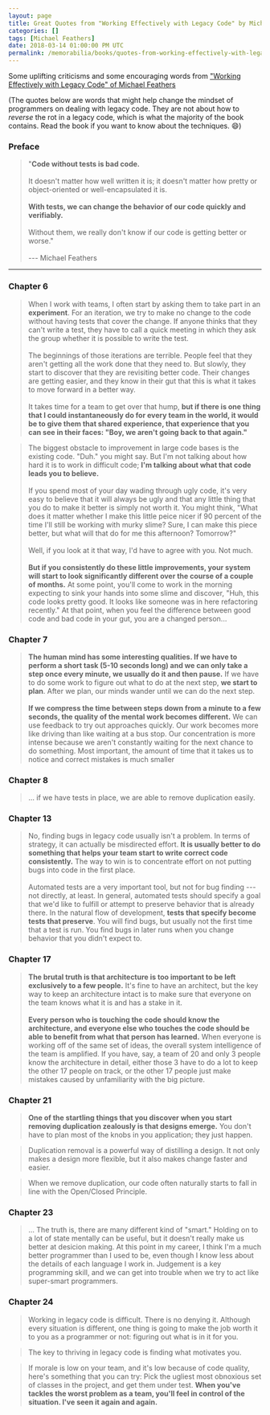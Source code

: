 ```yaml
---
layout: page
title: Great Quotes from "Working Effectively with Legacy Code" by Michael Feathers
categories: []
tags: [Michael Feathers]
date: 2018-03-14 01:00:00 PM UTC
permalink: /memorabilia/books/quotes-from-working-effectively-with-legacy-code/
---
```


Some uplifting criticisms and some encouraging words from ["Working Effectively with Legacy Code" of Michael Feathers](https://www.bookdepository.com/Working-Effectively-with-Legacy-Code-Michael-Feathers/9780131177055?a_aid=jflaga)

(The quotes below are words that might help change the mindset of programmers on dealing with legacy code. They are not about how to _reverse_ the rot in a legacy code, which is what the majority of the book contains. Read the book if you want to know about the techniques. :smile:)


### Preface

> "**Code without tests is bad code.**
<br /><br />
> It doesn't matter how well written it is; it doesn't matter how pretty or object-oriented or well-encapsulated it is. 
<br /><br />
> **With tests, we can change the behavior of our code quickly and verifiably.**
<br /><br />
> Without them, we really don't know if our code is getting better or worse."
<br /><br />
> --- Michael Feathers


----------

### Chapter 6

> When I work with teams, I often start by asking them to take part in an **experiment**. For an iteration, we try to make no change to the code without having tests that cover the change. If anyone thinks that they can't write a test, they have to call a quick meeting in which they ask the group whether it is possible to write the test.
<br /><br />
The beginnings of those iterations are terrible. People feel that they aren't getting all the work done that they need to. But slowly, they start to discover that they are revisiting better code. Their changes are getting easier, and they know in their gut that this is what it takes to move forward in a better way.
<br /><br />
It takes time for a team to get over that hump, **but if there is one thing that I could instantaneously do for every team in the world, it would be to give them that shared experience, that experience that you can see in their faces: "Boy, we aren't going back to that again."**


> The biggest obstacle to improvement in large code bases is the existing code. "Duh." you might say. But I'm not talking about how hard it is to work in difficult code; **I'm talking about what that code leads you to believe.**
<br /><br />
If you spend most of your day wading through ugly code, it's very easy to believe that it will always be ugly and that any little thing that you do to make it better is simply not worth it. You might think, "What does it matter whether I make this little peice nicer if 90 percent of the time I'll still be working with murky slime? Sure, I can make this piece better, but what will that do for me this afternoon? Tomorrow?"
<br /><br />
Well, if you look at it that way, I'd have to agree with you. Not much.
<br /><br />
**But if you consistently do these little improvements, your system will start to look significantly different over the course of a couple of months.** At some point, you'll come to work in the morning expecting to sink your hands into some slime and discover, "Huh, this code looks pretty good. It looks like someone was in here refactoring recently." At that point, when you feel the difference between good code and bad code in your gut, you are a changed person...


### Chapter 7

> **The human mind has some interesting qualities. If we have to perform a short task (5-10 seconds long) and we can only take a step once every minute, we usually do it and then pause.** If we have to do some work to figure out what to do at the next step, **we start to plan**. After we plan, our minds wander until we can do the next step.
<br /><br />
**If we compress the time between steps down from a minute to a few seconds, the quality of the mental work becomes different.** We can use feedback to try out approaches quickly. Our work becomes more like driving than like waiting at a bus stop. Our concentration is more intense because we aren't constantly waiting for the next chance to do something. Most important, the amount of time that it takes us to notice and correct mistakes is much smaller



### Chapter 8

> ... if we have tests in place, we are able to remove duplication easily.



### Chapter 13

> No, finding bugs in legacy code usually isn't a problem. In terms of strategy, it can actually be misdirected effort. **It is usually better to do something that helps your team start to write correct code consistently.** The way to win is to concentrate effort on not putting bugs into code in the first place.
<br /><br />
Automated tests are a very important tool, but not for bug finding --- not directly, at least. In general, automated tests should specify a goal that we'd like to fulfill or attempt to preserve behavior that is already there. In the natural flow of development, **tests that specify become tests that preserve**. You will find bugs, but usually not the first time that a test is run. You find bugs in later runs when you change behavior that you didn't expect to.



### Chapter 17

> **The brutal truth is that architecture is too important to be left exclusively to a few people.** It's fine to have an architect, but the key way to keep an architecture intact is to make sure that everyone on the team knows what it is and has a stake in it.
<br /><br />
**Every person who is touching the code should know the architecture, and everyone else who touches the code should be able to benefit from what that person has learned.** When everyone is working off of the same set of ideas, the overall system intelligence of the team is amplified. If you have, say, a team of 20 and only 3 people know the architecture in detail, either those 3 have to do a lot to keep the other 17 people on track, or the other 17 people just make mistakes caused by unfamiliarity with the big picture.



### Chapter 21

> **One of the startling things that you discover when you start removing duplication zealously is that designs emerge.** You don't have to plan most of the knobs in you application; they just happen.

> Duplication removal is a powerful way of distilling a design. It not only makes a design more flexible, but it also makes change faster and easier.

> When we remove duplication, our code often naturally starts to fall in line with the Open/Closed Principle.



### Chapter 23

> ... The truth is, there are many different kind of "smart." Holding on to a lot of state mentally can be useful, but it doesn't really make us better at desicion making. At this point in my career, I think I'm a much better programmer than I used to be, even though I know less about the details of each language I work in. Judgement is a key programming skill, and we can get into trouble when we try to act like super-smart programmers.



### Chapter 24

> Working in legacy code is difficult. There is no denying it. Although every situation is different, one thing is going to make the job worth it to you as a programmer or not: figuring out what is in it for you.

> The key to thriving in legacy code is finding what motivates you.

> If morale is low on your team, and it's low because of code quality, here's something that you can try: Pick the ugliest most obnoxious set of classes in the project, and get them under test. **When you've tackles the worst problem as a team, you'll feel in control of the situation. I've seen it again and again.**
